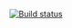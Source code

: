 [![Build status](https://ci.appveyor.com/api/projects/status/6gdvp3cfx1es1jk8?svg=true)](https://ci.appveyor.com/project/ILiaBer/postmanecho)